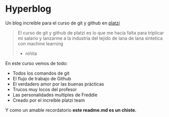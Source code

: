 # Hyperblog 
Un blog increible para el curso de git y github en [platzi](https://platzi.com/*platzi*) 
>El curso de git y github de platzi es lo que me hacia falta para triplicar mi salario y lanzarme a la industria del tejido de lana de lana sintetica con machine learning 
> - niñita

En este curso vemos de todo:
* Todos los comandos de git
* El flujo de trabajo de Github
* El verdadero amor por las buenas prácticas
* Trucos muy locos del profesor 
* Las personalidades multiples de Freddie
* Creado por el increible platzi team







Y como un amable recordatorio **este readme.md es un chiste.**